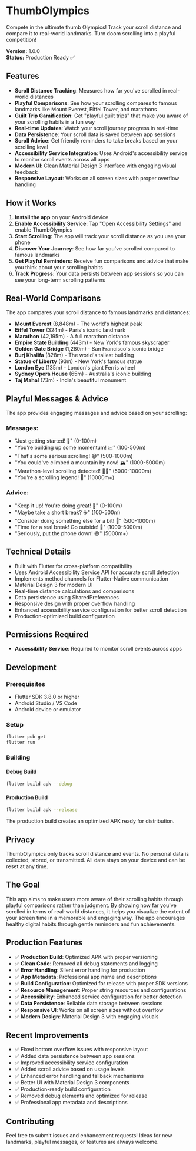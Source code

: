 # ThumbOlympics

Compete in the ultimate thumb Olympics! Track your scroll distance and compare it to real-world landmarks. Turn doom scrolling into a playful competition!

**Version:** 1.0.0  
**Status:** Production Ready ✅

## Features

- **Scroll Distance Tracking**: Measures how far you've scrolled in real-world distances
- **Playful Comparisons**: See how your scrolling compares to famous landmarks like Mount Everest, Eiffel Tower, and marathons
- **Guilt Trip Gamification**: Get "playful guilt trips" that make you aware of your scrolling habits in a fun way
- **Real-time Updates**: Watch your scroll journey progress in real-time
- **Data Persistence**: Your scroll data is saved between app sessions
- **Scroll Advice**: Get friendly reminders to take breaks based on your scrolling level
- **Accessibility Service Integration**: Uses Android's accessibility service to monitor scroll events across all apps
- **Modern UI**: Clean Material Design 3 interface with engaging visual feedback
- **Responsive Layout**: Works on all screen sizes with proper overflow handling

## How it Works

1. **Install the app** on your Android device
2. **Enable Accessibility Service**: Tap "Open Accessibility Settings" and enable ThumbOlympics
3. **Start Scrolling**: The app will track your scroll distance as you use your phone
4. **Discover Your Journey**: See how far you've scrolled compared to famous landmarks
5. **Get Playful Reminders**: Receive fun comparisons and advice that make you think about your scrolling habits
6. **Track Progress**: Your data persists between app sessions so you can see your long-term scrolling patterns

## Real-World Comparisons

The app compares your scroll distance to famous landmarks and distances:

- **Mount Everest** (8,848m) - The world's highest peak
- **Eiffel Tower** (324m) - Paris's iconic landmark
- **Marathon** (42,195m) - A full marathon distance
- **Empire State Building** (443m) - New York's famous skyscraper
- **Golden Gate Bridge** (1,280m) - San Francisco's iconic bridge
- **Burj Khalifa** (828m) - The world's tallest building
- **Statue of Liberty** (93m) - New York's famous statue
- **London Eye** (135m) - London's giant Ferris wheel
- **Sydney Opera House** (65m) - Australia's iconic building
- **Taj Mahal** (73m) - India's beautiful monument

## Playful Messages & Advice

The app provides engaging messages and advice based on your scrolling:

### Messages:
- "Just getting started! 🚀" (0-100m)
- "You're building up some momentum! 📈" (100-500m)
- "That's some serious scrolling! 😅" (500-1000m)
- "You could've climbed a mountain by now! 🏔️" (1000-5000m)
- "Marathon-level scrolling detected! 🏃‍♂️" (5000-10000m)
- "You're a scrolling legend! 👑" (10000m+)

### Advice:
- "Keep it up! You're doing great! 🌟" (0-100m)
- "Maybe take a short break? ☕" (100-500m)
- "Consider doing something else for a bit! 🎨" (500-1000m)
- "Time for a real break! Go outside! 🌳" (1000-5000m)
- "Seriously, put the phone down! 😅" (5000m+)

## Technical Details

- Built with Flutter for cross-platform compatibility
- Uses Android Accessibility Service API for accurate scroll detection
- Implements method channels for Flutter-Native communication
- Material Design 3 for modern UI
- Real-time distance calculations and comparisons
- Data persistence using SharedPreferences
- Responsive design with proper overflow handling
- Enhanced accessibility service configuration for better scroll detection
- Production-optimized build configuration

## Permissions Required

- **Accessibility Service**: Required to monitor scroll events across apps

## Development

### Prerequisites
- Flutter SDK 3.8.0 or higher
- Android Studio / VS Code
- Android device or emulator

### Setup
```bash
flutter pub get
flutter run
```

### Building

#### Debug Build
```bash
flutter build apk --debug
```

#### Production Build
```bash
flutter build apk --release
```

The production build creates an optimized APK ready for distribution.

## Privacy

ThumbOlympics only tracks scroll distance and events. No personal data is collected, stored, or transmitted. All data stays on your device and can be reset at any time.

## The Goal

This app aims to make users more aware of their scrolling habits through playful comparisons rather than judgment. By showing how far you've scrolled in terms of real-world distances, it helps you visualize the extent of your screen time in a memorable and engaging way. The app encourages healthy digital habits through gentle reminders and fun achievements.

## Production Features

- ✅ **Production Build**: Optimized APK with proper versioning
- ✅ **Clean Code**: Removed all debug statements and logging
- ✅ **Error Handling**: Silent error handling for production
- ✅ **App Metadata**: Professional app name and descriptions
- ✅ **Build Configuration**: Optimized for release with proper SDK versions
- ✅ **Resource Management**: Proper string resources and configurations
- ✅ **Accessibility**: Enhanced service configuration for better detection
- ✅ **Data Persistence**: Reliable data storage between sessions
- ✅ **Responsive UI**: Works on all screen sizes without overflow
- ✅ **Modern Design**: Material Design 3 with engaging visuals

## Recent Improvements

- ✅ Fixed bottom overflow issues with responsive layout
- ✅ Added data persistence between app sessions
- ✅ Improved accessibility service configuration
- ✅ Added scroll advice based on usage levels
- ✅ Enhanced error handling and fallback mechanisms
- ✅ Better UI with Material Design 3 components
- ✅ Production-ready build configuration
- ✅ Removed debug elements and optimized for release
- ✅ Professional app metadata and descriptions

## Contributing

Feel free to submit issues and enhancement requests! Ideas for new landmarks, playful messages, or features are always welcome.
